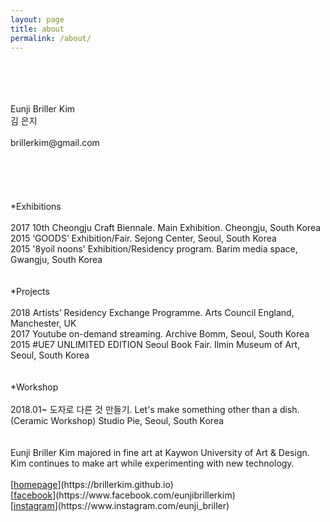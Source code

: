 ```yaml
---
layout: page
title: about
permalink: /about/
---
```

<br>
<br>
<br>
<br>
Eunji Briller Kim<br> 
김 은지<br>
<br>
brillerkim@gmail.com<br>
<br>
<br>
<br>
<br>
<br>
*Exhibitions<br>
<br>
2017 10th Cheongju Craft Biennale. Main Exhibition. Cheongju, South Korea<br>
2015 ‘GOODS’ Exhibition/Fair. Sejong Center, Seoul, South Korea<br> 
2015 '8yoil noons' Exhibition/Residency program. Barim media space, Gwangju, South Korea<br>
<br>
<br>
*Projects<br>
<br>
2018 Artists’ Residency Exchange Programme. Arts Council England, Manchester, UK<br> 
2017 Youtube on-demand streaming. Archive Bomm, Seoul, South Korea<br> 
2015 #UE7 UNLIMITED EDITION Seoul Book Fair. Ilmin Museum of Art, Seoul, South Korea<br>
<br>
<br>
*Workshop<br>
<br>
2018.01~ 도자로 다른 것 만들기. Let's make something other than a dish. (Ceramic Workshop) Studio Pie, Seoul, South Korea<br>
<br>
<br>
Eunji Briller Kim majored in fine art at Kaywon University of Art & Design. Kim continues to make art while experimenting with new technology.
<br>
<br>
[<U>homepage</U>](https://brillerkim.github.io)<br>
[<U>facebook</U>](https://www.facebook.com/eunjibrillerkim)<br>
[<U>instagram</U>](https://www.instagram.com/eunji_briller)<br>
<br>
<br>
